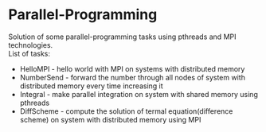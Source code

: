 # Parallel-Programming
Solution of some parallel-programming tasks using pthreads and MPI technologies.  
List of tasks:
- HelloMPI - hello world with MPI on systems with distributed memory  
- NumberSend - forward the number through all nodes of system with distributed memory every time increasing it 
- Integral - make parallel integration on system with shared memory using pthreads  
- DiffScheme - compute the solution of termal equation(difference scheme) on system with distributed memory using MPI
